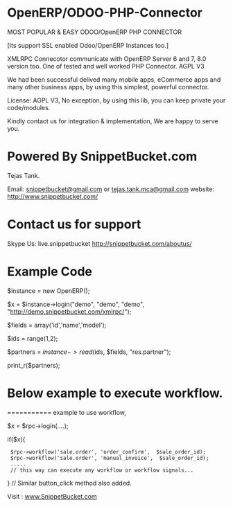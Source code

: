 OpenERP/ODOO-PHP-Connector 
=========================

MOST POPULAR & EASY ODOO/OpenERP PHP CONNECTOR

[Its support SSL enabled Odoo/OpenERP Instances too.]

XMLRPC Connecotor communicate with OpenERP Server 6 and 7, 8.0 version too.
One of tested and well worked PHP Connector. AGPL V3

We had been successful delived many mobile apps, eCommerce apps and many other business apps, by using this simplest, powerful connector. 

License: AGPL V3, No exception, by using this lib, you can keep private your code/modules.

Kindly contact us for integration & implementation, We are happy to serve you.

Powered By SnippetBucket.com
============================
Tejas Tank.

Email: snippetbucket@gmail.com or tejas.tank.mca@gmail.com
website: http://www.snippetbucket.com/

Contact us for support
======================
Skype Us: live.snippetbucket
http://snippetbucket.com/aboutus/


Example Code
=======

$instance = new OpenERP();

$x = $instance->login("demo", "demo", "demo", "http://demo.snippetbucket.com/xmlrpc/");

$fields = array('id','name','model');

$ids = range(1,2);

$partners = $instance->read($ids, $fields, "res.partner");

print_r($partners);


# Below example to execute workflow.
===========
example to use workflow,

$x = $rpc->login(....);

if($x){

     $rpc->workflow('sale.order', 'order_confirm',  $sale_order_id);
     $rpc->workflow('sale.order', 'manual_invoice',  $sale_order_id);
     .....
     // this way can execute any workflow or workflow signals...
}
// Similar button_click method also added.


Visit : www.SnippetBucket.com








